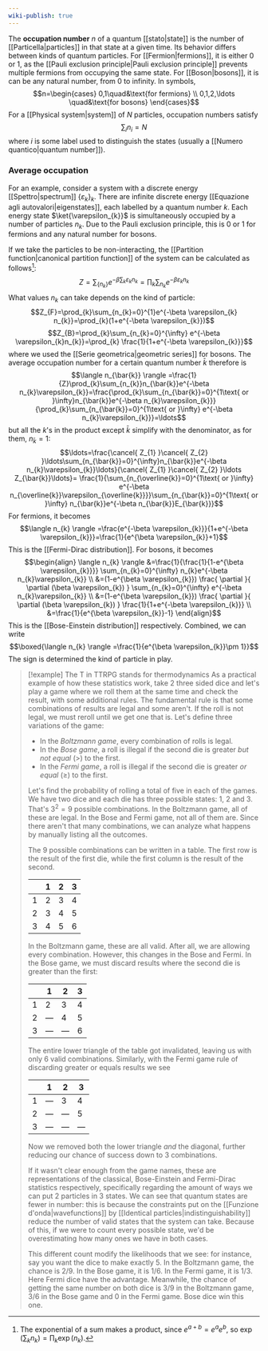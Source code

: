 ```yaml
---
wiki-publish: true
---
```

The **occupation number** $n$ of a quantum [[stato|state]] is the number of [[Particella|particles]] in that state at a given time. Its behavior differs between kinds of quantum particles. For [[Fermion|fermions]], it is either 0 or 1, as the [[Pauli exclusion principle|Pauli exclusion principle]] prevents multiple fermions from occupying the same state. For [[Boson|bosons]], it is can be any natural number, from 0 to infinity. In symbols,
$$n=\begin{cases}
0,1\quad&\text{for fermions} \\
0,1,2,\ldots \quad&\text{for bosons}
\end{cases}$$
For a [[Physical system|system]] of $N$ particles, occupation numbers satisfy
$$\sum_{i}n_{i}=N $$
where $i$ is some label used to distinguish the states (usually a [[Numero quantico|quantum number]]).
### Average occupation
For an example, consider a system with a discrete energy [[Spettro|spectrum]] $\{ \varepsilon_{k} \}_{k}$. There are infinite discrete energy [[Equazione agli autovalori|eigenstates]], each labelled by a quantum number $k$. Each energy state $\ket{\varepsilon_{k}}$ is simultaneously occupied by a number of particles $n_{k}$. Due to the Pauli exclusion principle, this is 0 or 1 for fermions and any natural number for bosons.

If we take the particles to be non-interacting, the [[Partition function|canonical partition function]] of the system can be calculated as follows[^1]:
$$Z=\sum_{\{ n_{k} \}}e^{-\beta \sum_{k}\varepsilon_{k}n_{k}}=\prod_{k}\sum_{n_{k}}e^{-\beta\varepsilon_{k}n_{k}}$$
What values $n_{k}$ can take depends on the kind of particle:
$$Z_{F}=\prod_{k}\sum_{n_{k}=0}^{1}e^{-\beta \varepsilon_{k} n_{k}}=\prod_{k}(1+e^{-\beta \varepsilon_{k}})$$
$$Z_{B}=\prod_{k}\sum_{n_{k}=0}^{\infty} e^{-\beta \varepsilon_{k}n_{k}}=\prod_{k} \frac{1}{1+e^{-\beta \varepsilon_{k}}}$$
where we used the [[Serie geometrica|geometric series]] for bosons. The average occupation number for a certain quantum number $\bar{k}$ therefore is
$$\langle n_{\bar{k}} \rangle =\frac{1}{Z}\prod_{k}\sum_{n_{k}}n_{\bar{k}}e^{-\beta n_{k}\varepsilon_{k}}=\frac{\prod_{k}\sum_{n_{\bar{k}}=0}^{1\text{ or }\infty}n_{\bar{k}}e^{-\beta n_{k}\varepsilon_{k}}}{\prod_{k}\sum_{n_{\bar{k}}=0}^{1\text{ or }\infty} e^{-\beta n_{k}\varepsilon_{k}}}=\ldots$$
but all the $k$'s in the product except $\bar{k}$ simplify with the denominator, as for them, $n_{\bar{k}}=1$:
$$\ldots=\frac{\cancel{ Z_{1} }\cancel{ Z_{2} }\ldots\sum_{n_{\bar{k}}=0}^{\infty}n_{\bar{k}}e^{-\beta n_{k}\varepsilon_{k}}\ldots}{\cancel{ Z_{1} }\cancel{ Z_{2} }\ldots Z_{\bar{k}}\ldots}= \frac{1}{\sum_{n_{\overline{k}}=0}^{1\text{ or }\infty} e^{-\beta n_{\overline{k}}\varepsilon_{\overline{k}}}}\sum_{n_{\bar{k}}=0}^{1\text{ or }\infty} n_{\bar{k}}e^{-\beta n_{\bar{k}}E_{\bar{k}}}$$
For fermions, it becomes
$$\langle n_{k} \rangle =\frac{e^{-\beta \varepsilon_{k}}}{1+e^{-\beta \varepsilon_{k}}}=\frac{1}{e^{\beta \varepsilon_{k}}+1}$$
This is the [[Fermi-Dirac distribution]]. For bosons, it becomes
$$\begin{align}
\langle n_{k} \rangle &=\frac{1}{\frac{1}{1-e^{\beta \varepsilon_{k}}}} \sum_{n_{k}=0}^{\infty} n_{k}e^{-\beta n_{k}\varepsilon_{k}} \\
&=(1-e^{\beta \varepsilon_{k}}) \frac{ \partial  }{ \partial (\beta \varepsilon_{k}) } \sum_{n_{k}=0}^{\infty} e^{-\beta n_{k}\varepsilon_{k}} \\
&=(1-e^{\beta \varepsilon_{k}}) \frac{ \partial  }{ \partial (\beta \varepsilon_{k}) } \frac{1}{1+e^{-\beta \varepsilon_{k}}} \\
&=\frac{1}{e^{\beta \varepsilon_{k}}-1}
\end{align}$$
This is the [[Bose-Einstein distribution]] respectively. Combined, we can write
$$\boxed{\langle n_{k} \rangle =\frac{1}{e^{\beta \varepsilon_{k}}\pm 1}}$$
The sign is determined the kind of particle in play.

> [!example] The T in TTRPG stands for thermodynamics
> As a practical example of how these statistics work, take 2 three sided dice and let's play a game where we roll them at the same time and check the result, with some additional rules. The fundamental rule is that some combinations of results are legal and some aren't. If the roll is not legal, we must reroll until we get one that is. Let's define three variations of the game:
> - In the *Boltzmann game*, every combination of rolls is legal.
> - In the *Bose game*, a roll is illegal if the second die is greater *but not equal* ($>$) to the first.
> - In the *Fermi game*, a roll is illegal if the second die is greater *or equal* ($\geq$) to the first.
> 
> Let's find the probability of rolling a total of five in each of the games. We have two dice and each die has three possible states: 1, 2 and 3. That's $3^{2}=9$ possible combinations. In the Boltzmann game, all of these are legal. In the Bose and Fermi game, not all of them are. Since there aren't that many combinations, we can analyze what happens by manually listing all the outcomes.
> 
> The 9 possible combinations can be written in a table. The first row is the result of the first die, while the first column is the result of the second.
> 
> |     | 1   | 2   | 3   |
> | --- | --- | --- | --- |
> | 1   | 2   | 3   | 4   |
> | 2   | 3   | 4   | 5   |
> | 3   | 4   | 5   | 6   |
> 
> In the Boltzmann game, these are all valid. After all, we are allowing every combination. However, this changes in the Bose and Fermi. In the Bose game, we must discard results where the second die is greater than the first:
>
> |     | 1   | 2   | 3   |
> | --- | --- | --- | --- |
> | 1   | 2   | 3   | 4   |
> | 2   | —   | 4   | 5   |
> | 3   | —   | —   | 6   |
>
> The entire lower triangle of the table got invalidated, leaving us with only 6 valid combinations. Similarly, with the Fermi game rule of discarding greater or equals results we see
> 
> |     | 1   | 2   | 3   |
> | --- | --- | --- | --- |
> | 1   | —   | 3   | 4   |
> | 2   | —   | —   | 5   |
> | 3   | —   | —   | —   |
> 
> Now we removed both the lower triangle *and* the diagonal, further reducing our chance of success down to 3 combinations.
> 
> If it wasn't clear enough from the game names, these are representations of the classical, Bose-Einstein and Fermi-Dirac statistics respectively, specifically regarding the amount of ways we can put 2 particles in 3 states. We can see that quantum states are fewer in number: this is because the constraints put on the [[Funzione d'onda|wavefunctions]] by [[Identical particles|indistinguishability]] reduce the number of valid states that the system can take. Because of this, if we were to count every possible state, we'd be overestimating how many ones we have in both cases.
> 
> This different count modify the likelihoods that we see: for instance, say you want the dice to make exactly 5. In the Boltzmann game, the chance is 2/9. In the Bose game, it is 1/6. In the Fermi game, it is 1/3. Here Fermi dice have the advantage. Meanwhile, the chance of getting the same number on both dice is 3/9 in the Boltzmann game, 3/6 in the Bose game and 0 in the Fermi game. Bose dice win this one.

[^1]: The exponential of a sum makes a product, since $e^{a+b}=e^{a}e^{b}$, so $\exp\left( \sum_{k}n_{k} \right)=\prod_{k}\exp(n_{k})$.